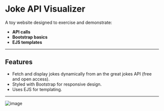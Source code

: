 # **Joke API Visualizer**

A toy website designed to exercise and demonstrate:

- **API calls**  
- **Bootstrap basics**  
- **EJS templates**  

---

## **Features**
- Fetch and display jokes dynamically from an the great jokes API (free and open access).
- Styled with Bootstrap for responsive design.
- Uses EJS for templating.

---

![image](https://github.com/user-attachments/assets/b34d54a0-6d0c-43bf-b513-06f55e67e7bd)
